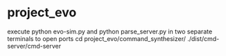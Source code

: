 # project_evo
execute python evo-sim.py and python parse_server.py in two separate terminals to open ports
cd project_evo/command_synthesizer/
./dist/cmd-server/cmd-server

